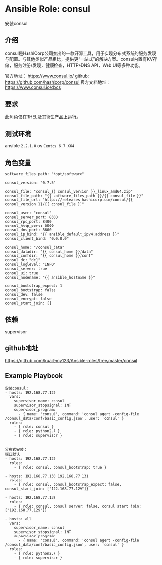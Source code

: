 # Ansible Role: consul

安装consul

## 介绍
consul是HashiCorp公司推出的一款开源工具，用于实现分布式系统的服务发现与配置。与其他类似产品相比，提供更“一站式”的解决方案。consul内置有KV存储，服务注册/发现，健康检查，HTTP+DNS API，Web UI等多种功能。

官方地址： https://www.consul.io/
github: https://github.com/hashicorp/consul
官方文档地址：https://www.consul.io/docs

## 要求

此角色仅在RHEL及其衍生产品上运行。

## 测试环境

ansible `2.2.1.0`
os `Centos 6.7 X64`

## 角色变量
    software_files_path: "/opt/software"

    consul_version: "0.7.5"

    consul_file: "consul_{{ consul_version }}_linux_amd64.zip"
    consul_file_path: "{{ software_files_path }}/{{ consul_file }}"
    consul_file_url: "https://releases.hashicorp.com/consul/{{ consul_version }}/{{ consul_file }}"

    consul_user: "consul"
    consul_server_port: 8300
    consul_rpc_port: 8400
    consul_http_port: 8500
    consul_dns_port: 8600
    consul_ip_bind: "{{ ansible_default_ipv4.address }}"
    consul_client_bind: "0.0.0.0"

    consul_home: "/consul_data"
    consul_datadir: "{{ consul_home }}/data"
    consul_confdir: "{{ consul_home }}/conf"
    consul_dc: "dc1"
    consul_loglevel: "INFO"
    consul_server: true
    consul_ui: true
    consul_nodename: "{{ ansible_hostname }}"

    consul_bootstrap_expect: 1
    consul_bootstrap: false
    consul_dev: false
    consul_encrypt: false
    consul_start_join: []

## 依赖

supervisor

## github地址
https://github.com/kuailemy123/Ansible-roles/tree/master/consul

## Example Playbook

    安装consul：
    - hosts: 192.168.77.129
      vars:
        supervisor_name: consul
        supervisor_stopsignal: INT
        supervisor_program: 
          - { name: 'consul', command: 'consul agent -config-file /consul_data/conf/basic_config.json', user: 'consul' }
      roles:
        - { role: consul }
        - { role: python2.7 }
        - { role: supervisor }


    分布式安装：
    端口默认
    - hosts: 192.168.77.129
      roles:
        - { role: consul, consul_bootstrap: true }

    - hosts: 192.168.77.130 192.168.77.131
      roles:
        - { role: consul, consul_bootstrap_expect: false, consul_start_join: ["192.168.77.129"]}

    - hosts: 192.168.77.132
      roles:
        - { role: consul, consul_server: false, consul_start_join: ["192.168.77.129"]}

    - hosts: all
      vars:
        supervisor_name: consul
        supervisor_stopsignal: INT
        supervisor_program: 
          - { name: 'consul', command: 'consul agent -config-file /consul_data/conf/basic_config.json', user: 'consul' }
      roles:
        - { role: python2.7 }
        - { role: supervisor }